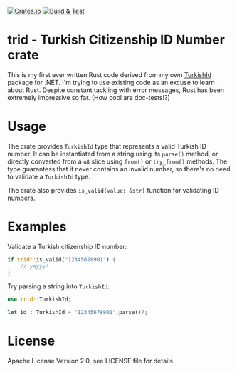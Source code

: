 [![Crates.io](https://img.shields.io/crates/v/trid)](https://crates.io/crates/trid)
[![Build & Test](https://github.com/ssg/trid/actions/workflows/rust.yml/badge.svg)](https://github.com/ssg/trid/actions/workflows/rust.yml)

# trid - Turkish Citizenship ID Number crate

This is my first ever written Rust code derived from my own [TurkishId](https://github.com/ssg/TurkishId)
package for .NET. I'm trying to use existing code as an excuse to learn about Rust. Despite constant tackling
with error messages, Rust has been extremely impressive so far. (How cool are doc-tests!?)

# Usage

The crate provides `TurkishId` type that represents a valid Turkish ID number. It can be instantiated
from a string using its `parse()` method, or directly converted from a `u8` slice using `from()` or
`try_from()` methods. The type guarantess that it never contains an invalid number, so there's no need
to validate a `TurkishId` type.

The crate also provides `is_valid(value: &str)` function for validating ID numbers.

# Examples

Validate a Turkish citizenship ID number:

```rust
if trid::is_valid("12345678901") {
    // yayyy!
}
```

Try parsing a string into `TurkishId`:

```rust
use trid::TurkishId;

let id : TurkishId = "12345678901".parse()?;
```

# License

Apache License Version 2.0, see LICENSE file for details.
